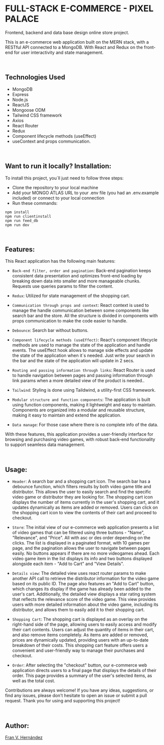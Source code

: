 # FULL-STACK E-COMMERCE - PIXEL PALACE
Frontend, backend and data base design online store project.


This is an e-commerce web application built on the MERN stack, with a RESTful API connected to a MongoDB. With React and Redux on the front-end for user interactivity and state management.


<br>

## Technologies Used

- MongoDB
- Express
- Node.js
- ReactJS
- Mongoose ODM
- Tailwind CSS framework
- Axios
- React Router
- Redux
- Component lifecycle methods (useEffect)
- useContext and props communication.


<br>
 
## Want to run it locally? Installation:

To install this project, you´ll just need to follow three steps:

 
- Clone the repository to your local machine
- Add your MONGO ATLAS URL to your .env file (you had an .env.example included) or connect to your local connection
- Run these commands:
``````
npm install
npm run clientinstall
npm run feed_db
npm run dev
``````

<br>

## Features:

This React application has the following main features:

- `Back-end filter, order and pagination`: Back-end pagination keeps consistent data presentation and optimizes front-end loading by breaking down data into smaller and more manageable chunks. Requests use queries params to filter the content.

- `Redux`: Utilized for state management of the shopping cart.

- `Communication through props and context`: React context is used to manage the handle communication between some components like search bar and the store. All the structure is divided in components with props communication to make the code easier to handle.

- `Debounce`: Search bar without buttons.

- `Component lifecycle methods (useEffect)`: React's component lifecycle methods are used to manage the state of the application and handle events. The useEffect hook allows to manage side effects and update the state of the application when it´s needed. Just write your search in the bar and the state of the application will update in 2 secs.

- `Routing and passing information through links`: React Router is used to handle navigation between pages and passing information through link params when a more detailed view of the product is needed..

- `Tailwind`: Styling is done using Taildwind, a utility-first CSS framework.

- `Modular structure and function components`: The application is built using function components, making it lightweight and easy to maintain. Components are organized into a modular and reusable structure, making it easy to maintain and extend the application.

- `Data manage`: For those case where there is no complete info of the data.

With these features, this application provides a user-friendly interface for browsing and purchasing video games, with robust back-end functionality to support seamless data management.

<br>


## Usage:

- `Header`: A search bar and a shopping cart icon. The search bar has a debounce function, which filters results by both video game title and distributor. This allows the user to easily search and find the specific video game or distributor they are looking for. The shopping cart icon displays the number of items currently in the user's shopping cart, and it updates dynamically as items are added or removed. Users can click on the shopping cart icon to view the contents of their cart and proceed to checkout.

- `Store`:  The initial view of our e-commerce web application presents a list of video games that can be filtered using three buttons - "Name", "Relevance", and "Price". All with asc or des order depending on the clicks. The list is displayed in a paginated format, with 10 games per page, and the pagination allows the user to navigate between pages easily. No buttons appears if there are no more videogames ahead. Each video game item in the list displays its info and two buttons displayed alongside each item - "Add to Cart" and "View Details".

- `Details view`: The detailed view uses react router params to make another API call to retrieve the distributor information for the video game based on its public ID. The page also features an "Add to Cart" button, which changes its display if the game has already been added to the user's cart. Additionally, the detailed view displays a star rating system that reflects the relevance score of the video game. This view provides users with more detailed information about the video game, including its distributor, and allows them to easily add it to their shopping cart.

- `Shopping Cart`: The shopping cart is displayed as an overlay on the right-hand side of the page, allowing users to easily access and modify their cart contents. Users can adjust the quantity of items in their cart, and also remove items completely. As items are added or removed, prices are dynamically updated, providing users with an up-to-date breakdown of their costs. This shopping cart feature offers users a convenient and user-friendly way to manage their purchases and checkout.

- `Order`: After selecting the "checkout" button, our e-commerce web application directs users to a final page that displays the details of their order. This page provides a summary of the user's selected items, as well as the total cost.

Contributions are always welcome! If you have any ideas, suggestions, or find any issues, please don't hesitate to open an issue or submit a pull request. Thank you for using and supporting this project!


<br>


## Author:



[Fran V. Hernández](https://github.com/Francsy/)

